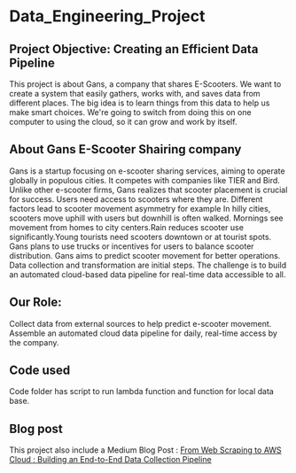 # Data_Engineering_Project
## Project Objective: Creating an Efficient Data Pipeline
This project is about Gans, a company that shares E-Scooters.
We want to create a system that easily gathers, works with, and saves data from different places.
The big idea is to learn things from this data to help us make smart choices.
We're going to switch from doing this on one computer to using the cloud, so it can grow and work by itself.

## About Gans E-Scooter Shairing company
Gans is a startup focusing on e-scooter sharing services, aiming to operate globally in populous cities. It competes with companies like TIER and Bird.
Unlike other e-scooter firms, Gans realizes that scooter placement is crucial for success. Users need access to scooters where they are. 
Different factors lead to scooter movement asymmetry for example In hilly cities, scooters move uphill with users but downhill is often walked.
Mornings see movement from homes to city centers.Rain reduces scooter use significantly.Young tourists need scooters downtown or at tourist spots. 
Gans plans to use trucks or incentives for users to balance scooter distribution.
Gans aims to predict scooter movement for better operations. Data collection and transformation are initial steps. 
The challenge is to build an automated cloud-based data pipeline for real-time data accessible to all.
## Our Role: 
Collect data from external sources to help predict e-scooter movement. Assemble an automated cloud data pipeline for daily, real-time access by the company.

## Code used 
Code folder has script to run lambda function  and function for local data base.

## Blog post 
This project also include a Medium Blog Post : [From Web Scraping to AWS Cloud : Building an End-to-End Data Collection Pipeline](https://medium.com/@shandilya90apoorva/from-web-scraping-to-aws-cloud-building-an-end-to-end-data-collection-pipeline-bb6172d5daa8)

 
